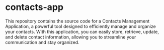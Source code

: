 # contacts-app
This repository contains the source code for a Contacts Management Application, a powerful tool designed to efficiently manage and organize your contacts. With this application, you can easily store, retrieve, update, and delete contact information, allowing you to streamline your communication and stay organized.
